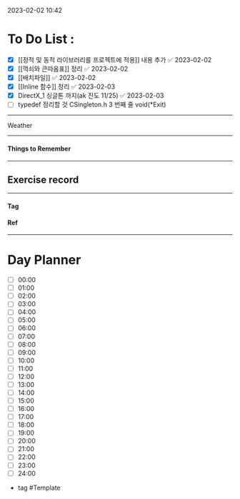 2023-02-02 10:42

# To Do List :

- [x] [[정적 및 동적 라이브러리를 프로젝트에 적용]] 내용 추가 ✅ 2023-02-02
- [x] [[꺽쇠와 큰따옴표]] 정리 ✅ 2023-02-02
- [x] [[배치파일]] ✅ 2023-02-02
- [x] [[Inline 함수]] 정리 ✅ 2023-02-03
- [x] DirectX_1 싱글톤 까지(ak 진도 11/25) ✅ 2023-02-03
- [ ] typedef 정리할 것 CSingleton.h 3 번째 줄  void(*Exit)

---

Weather

---

#### Things to Remember

---

## Exercise record
---

#### Tag

#### Ref

---

# Day Planner

- [ ] 00:00 
- [ ] 01:00 
- [ ] 02:00 
- [ ] 03:00
- [ ] 04:00
- [ ] 05:00
- [ ] 06:00 
- [ ] 07:00 
- [ ] 08:00 
- [ ] 09:00 
- [ ] 10:00 
- [ ] 11:00 
- [ ] 12:00 
- [ ] 13:00 
- [ ] 14:00 
- [ ] 15:00 
- [ ] 16:00 
- [ ] 17:00 
- [ ] 18:00 
- [ ] 19:00 
- [ ] 20:00 
- [ ] 21:00 
- [ ] 22:00 
- [ ] 23:00 
- [ ] 24:00 

- tag
#Template